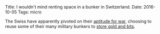 Title: I wouldn't mind renting space in a bunker in Switzerland.
Date: 2016-10-05
Tags:  micro

The Swiss have apparently pivoted on their [aptitude for war](/2013/02/switzerland/), choosing to reuse some of their many military bunkers to [store gold and bits](https://www.bloomberg.com/news/articles/2016-09-30/secret-swiss-gold-vaults-are-the-new-swiss-bank-accounts).
